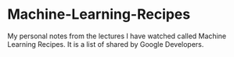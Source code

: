 # Machine-Learning-Recipes
My personal notes from the lectures I have watched called Machine Learning Recipes. It is a list of shared by Google Developers. 
